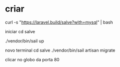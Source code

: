 # criar 
curl -s "https://laravel.build/salve?with=mysql" | bash

iniciar cd salve

./vendor/bin/sail up

novo terminal cd salve ./vendor/bin/sail artisan migrate

clicar no globo da porta 80
